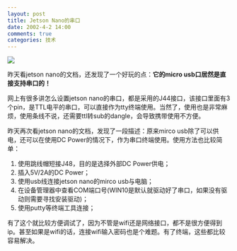 ```yaml
---
layout: post
title: Jetson Nano的串口
date: 2002-4-2 14:00
comments: true
categories: 技术
---
```


![](http://ashliu.com/pic/20200402.jpg)

昨天看jetson nano的文档，还发现了一个好玩的点：**它的micro usb口居然是直接支持串口的！**

网上有很多讲怎么设置jetson nano的串口，都是采用的J44接口，该接口里面有3个pin，是TTL电平的串口，可以直接作为tty终端使用。当然了，使用也是非常麻烦，使用条线不说，还需要ttl转sub的dangle，会导致携带使用不方便。

昨天再次看jetson nano的文档，发现了一段描述：原来mirco usb除了可以供电，还可以在使用DC Power的情况下，作为串口终端使用。使用方法也比较简单：

1. 使用跳线帽短接J48，目的是选择外部DC Power供电；
2. 插入5V/2A的DC Power；
3. 使用usb线连接jetson nano的mirco usb与电脑；
4. 在设备管理器中查看COM端口号(WIN10是默认就驱动好了串口，如果没有驱动则需要寻找安装驱动)；
5. 使用putty等终端工具连接；

有了这个就比较方便调试了，因为不管是wifi还是网络接口，都不是很方便得到ip。甚至如果是wifi的话，连接wifi输入密码也是个难题。有了终端，这些都比较容易解决。
